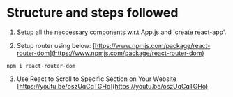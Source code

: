 # Structure and steps followed

1. Setup all the neccessary components w.r.t App.js and 'create react-app'.

2. Setup router using below:
   [https://www.npmjs.com/package/react-router-dom](https://www.npmjs.com/package/react-router-dom)

```
npm i react-router-dom

```

3. Use React to Scroll to Specific Section on Your Website [https://youtu.be/oszUqCqTGHo](https://youtu.be/oszUqCqTGHo)
